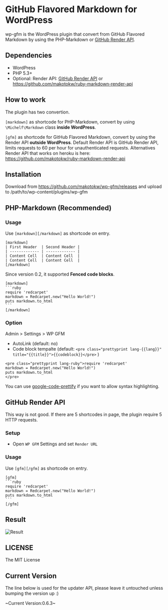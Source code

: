 # GitHub Flavored Markdown for WordPress

wp-gfm is the WordPress plugin that convert from GitHub Flavored Markdown by using the PHP-Markdown or [GitHub Render API](http://developer.github.com/v3/markdown/).

## Dependencies

 * WordPress
 * PHP 5.3+
 * Optional: Render API: [GitHub Render API](http://developer.github.com/v3/markdown/) or https://github.com/makotokw/ruby-markdown-render-api

## How to work

The plugin has two convertion. 

``[markdown]`` as shortcode for PHP-Markdown, convert by using ``\Michelf\Markdown`` class **inside WordPress**.

``[gfm]`` as shortcode for GitHub Flavored Markdown, convert by using the Render API **outside WordPress**. Default Render API is GitHub Render API, limits requests to 60 per hour for unauthenticated requests. Alternatives Render API that works on heroku is here: https://github.com/makotokw/ruby-markdown-render-api


## Installation

Download from https://github.com/makotokw/wp-gfm/releases and upload to /path/to/wp-content/plugins/wp-gfm

## PHP-Markdown (Recommended)

### Usage

Use ``[markdown][/markdown]`` as shortcode on entry.

    [markdown]
    | First Header  | Second Header |
    | ------------- | ------------- |
    | Content Cell  | Content Cell  |
    | Content Cell  | Content Cell  |
    [/markdown]

Since version 0.2, it supported **Fenced code blocks**.

    [markdown]
    ```ruby
    require 'redcarpet'
    markdown = Redcarpet.new("Hello World!")
    puts markdown.to_html
    ```
    [/markdown]

### Option

Admin > Settings > WP GFM

* AutoLink (default: no)
* Code block tempalte (default: ``<pre class="prettyprint lang-{{lang}}" title="{{title}}">{{codeblock}}</pre>`` )

```
<pre class="prettyprint lang-ruby">require 'redcarpet'
markdown = Redcarpet.new("Hello World!")
puts markdown.to_html
</pre>
```

You can use [google-code-prettify](https://code.google.com/p/google-code-prettify/) if you want to allow syntax highlighting.

## GitHub Render API

This way is not good. If there are 5 shortcodes in page, the plugin require 5 HTTP requests.

### Setup

 * Open ``WP GFM`` Settings and set ``Render URL``


### Usage

Use ``[gfm][/gfm]`` as shortcode on entry.

    [gfm]
    ```ruby
    require 'redcarpet'
    markdown = Redcarpet.new("Hello World!")
    puts markdown.to_html
    ```
    [/gfm]


## Result

![Result](https://dl.dropbox.com/u/8932138/screenshot/wp-gfm/wp-gfm_2013-04-08_2027.png)

## LICENSE

The MIT License

## Current Version

The line below is used for the updater API, please leave it untouched unless bumping the version up :)

~Current Version:0.6.3~